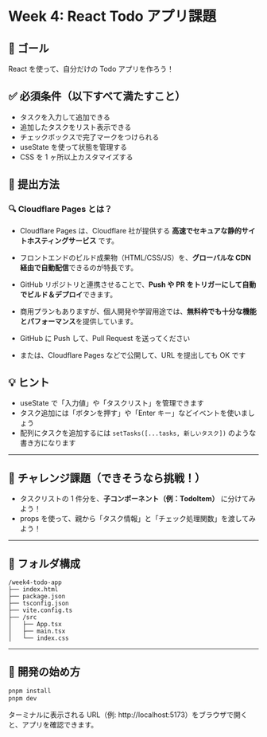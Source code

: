 # Week 4: React Todo アプリ課題

## 🎯 ゴール

React を使って、自分だけの Todo アプリを作ろう！

## ✅ 必須条件（以下すべて満たすこと）

- タスクを入力して追加できる
- 追加したタスクをリスト表示できる
- チェックボックスで完了マークをつけられる
- useState を使って状態を管理する
- CSS を 1 ヶ所以上カスタマイズする

## 📝 提出方法

### 🔍 Cloudflare Pages とは？

- Cloudflare Pages は、Cloudflare 社が提供する **高速でセキュアな静的サイトホスティングサービス** です。
- フロントエンドのビルド成果物（HTML/CSS/JS）を、**グローバルな CDN 経由で自動配信**できるのが特長です。
- GitHub リポジトリと連携させることで、**Push や PR をトリガーにして自動でビルド＆デプロイ**できます。
- 商用プランもありますが、個人開発や学習用途では、**無料枠でも十分な機能とパフォーマンス**を提供しています。

- GitHub に Push して、Pull Request を送ってください
- または、Cloudflare Pages などで公開して、URL を提出しても OK です

## 💡 ヒント

- useState で「入力値」や「タスクリスト」を管理できます
- タスク追加には「ボタンを押す」や「Enter キー」などイベントを使いましょう
- 配列にタスクを追加するには `setTasks([...tasks, 新しいタスク])` のような書き方になります

---

## 🔁 チャレンジ課題（できそうなら挑戦！）

- タスクリストの 1 件分を、**子コンポーネント（例：TodoItem）** に分けてみよう！
- props を使って、親から「タスク情報」と「チェック処理関数」を渡してみよう！

---

## 📂 フォルダ構成

```
/week4-todo-app
├── index.html
├── package.json
├── tsconfig.json
├── vite.config.ts
├── /src
│   ├── App.tsx
│   ├── main.tsx
│   └── index.css
```

---

## 🚀 開発の始め方

```bash
pnpm install
pnpm dev
```

ターミナルに表示される URL（例: http://localhost:5173）をブラウザで開くと、アプリを確認できます。
